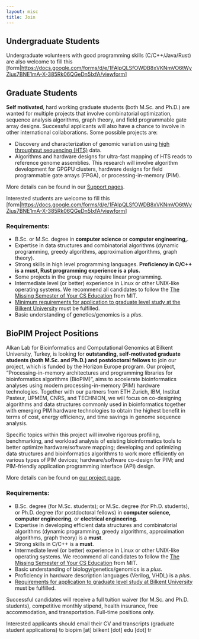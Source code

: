 ```yaml
---
layout: misc
title: Join
---
```



## Undergraduate Students

Undergraduate volunteers with good programming skills (C/C++/Java/Rust) are also welcome to fill this [form|https://docs.google.com/forms/d/e/1FAIpQLSfOWDB8xVKNmVO6tWyZius7BNE1mA-X-385Rk06QGeDn5IxfA/viewform]



## Graduate Students

**Self motivated**, hard working graduate students (both M.Sc. and Ph.D.) are wanted for multiple projects that involve combinatorial optimization, sequence analysis algorithms, graph theory, and field programmable gate array designs. Successful applicants will also have a chance to involve in other international collaborations. Some possible projects are:

- Discovery and characterization of genomic variation using [high throughput sequencing (HTS)](http://en.wikipedia.org/wiki/DNA_sequencing#High-throughput_sequencing) data.
- Algorithms and hardware designs for ultra-fast mapping of HTS reads to reference genome assemblies. This research will involve  algorithm development for GPGPU clusters, hardware designs for field programmable gate arrays (FPGA), or processing-in-memory (PIM).

More details can be found in our [Support pages](https://www.alkanlab.org/support/).

Interested students are welcome to fill this [form|https://docs.google.com/forms/d/e/1FAIpQLSfOWDB8xVKNmVO6tWyZius7BNE1mA-X-385Rk06QGeDn5IxfA/viewform]

### Requirements:

- B.Sc. or M.Sc. degree in **computer science** or **computer engineering,**.
- Expertise in data structures and combinatorial algorithms (dynamic programming, greedy algorithms, approximation algorithms, graph theory).
- Strong skills in high level programming languages. **Proficiency in C/C++ is a must, Rust programming experience is a plus.**
- Some projects in the group may require linear programming.
- Intermediate level (or better) experience in Linux or other UNIX-like operating systems. We recommend all candidates to follow the [The Missing Semester of Your CS Education](https://missing.csail.mit.edu/) from MIT.
- [Minimum requirements for application to graduate level study at the Bilkent University](http://mfbe.bilkent.edu.tr/?page_id=17) must be fulfilled.
- Basic understanding of genetics/genomics is a *plus*. 



## BioPIM Project Positions

Alkan Lab for Bioinformatics and Computational Genomics at Bilkent University, Turkey, is looking for **outstanding, self-motivated graduate students (both M.Sc. and Ph.D.) and postdoctoral fellows** to join our project, which is funded by the Horizon Europe program. Our project, “Processing-in-memory architectures and programming libraries for bioinformatics algorithms (BioPIM)”, aims to accelerate bioinformatics analyses using modern processing-in-memory (PIM) hardware technologies. Together with our partners from ETH Zurich, IBM, Institut Pasteur, UPMEM, CNRS, and TECHNION, we will focus on co-designing algorithms and data structures commonly used in bioinformatics together with emerging PIM hardware technologies to obtain the highest benefit in terms of cost, energy efficiency, and time savings in genome sequence analysis.

Specific topics within this project will involve rigorous profiling, benchmarking, and workload analysis of existing bioinformatics tools to better optimize hardware/software mapping; developing and optimizing data structures and bioinformatics algorithms to work more efficiently on various types of PIM devices; hardware/software co-design for PIM; and PIM-friendly application programming interface (API) design.

More details can be found on [our project page](http://www.biopim.eu).

### Requirements:

- B.Sc. degree (for M.Sc. students); or M.Sc. degree (for Ph.D. students), or Ph.D. degree (for postdoctoral fellows) in **computer science, computer engineering**, or **electrical engineering**.
- Expertise in developing efficient data structures and combinatorial algorithms (dynamic programming, greedy algorithms, approximation algorithms, graph theory) is a **must**.
- Strong skills in C/C++ is a **must**.
- Intermediate level (or better) experience in Linux or other UNIX-like operating systems. We recommend all candidates to follow the [The Missing Semester of Your CS Education](https://missing.csail.mit.edu/) from MIT.
- Basic understanding of biology/genetics/genomics is a *plus*.
- Proficiency in hardware description languages (Verilog, VHDL) is a *plus*.
- [Requirements for application to graduate level study at Bilkent University](http://mfbe.bilkent.edu.tr/?page_id=17) must be fulfilled.

Successful candidates will receive a full tuition waiver (for M.Sc. and Ph.D. students), competitive monthly stipend, health insurance, free accommodation, and transportation. Full-time positions only.

Interested applicants should email their CV and transcripts (graduate student applications) to biopim [at] bilkent [dot] edu [dot] tr


